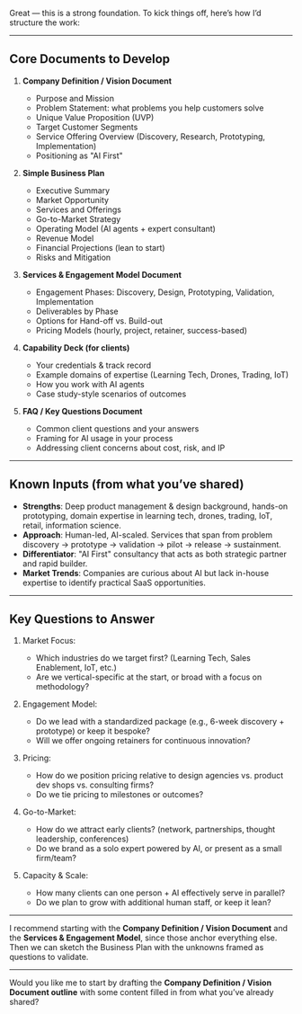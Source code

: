 Great — this is a strong foundation. To kick things off, here’s how I’d structure the work:

---

## Core Documents to Develop

1. **Company Definition / Vision Document**
   - Purpose and Mission
   - Problem Statement: what problems you help customers solve
   - Unique Value Proposition (UVP)
   - Target Customer Segments
   - Service Offering Overview (Discovery, Research, Prototyping, Implementation)
   - Positioning as "AI First"

2. **Simple Business Plan**
   - Executive Summary
   - Market Opportunity
   - Services and Offerings
   - Go-to-Market Strategy
   - Operating Model (AI agents + expert consultant)
   - Revenue Model
   - Financial Projections (lean to start)
   - Risks and Mitigation

3. **Services & Engagement Model Document**
   - Engagement Phases: Discovery, Design, Prototyping, Validation, Implementation
   - Deliverables by Phase
   - Options for Hand-off vs. Build-out
   - Pricing Models (hourly, project, retainer, success-based)

4. **Capability Deck (for clients)**
   - Your credentials & track record
   - Example domains of expertise (Learning Tech, Drones, Trading, IoT)
   - How you work with AI agents
   - Case study-style scenarios of outcomes

5. **FAQ / Key Questions Document**
   - Common client questions and your answers
   - Framing for AI usage in your process
   - Addressing client concerns about cost, risk, and IP

---

## Known Inputs (from what you’ve shared)

- **Strengths**: Deep product management & design background, hands-on prototyping, domain expertise in learning tech, drones, trading, IoT, retail, information science.
- **Approach**: Human-led, AI-scaled. Services that span from problem discovery → prototype → validation → pilot → release → sustainment.
- **Differentiator**: "AI First" consultancy that acts as both strategic partner and rapid builder.
- **Market Trends**: Companies are curious about AI but lack in-house expertise to identify practical SaaS opportunities.

---

## Key Questions to Answer

1. Market Focus:
   - Which industries do we target first? (Learning Tech, Sales Enablement, IoT, etc.)
   - Are we vertical-specific at the start, or broad with a focus on methodology?

2. Engagement Model:
   - Do we lead with a standardized package (e.g., 6-week discovery + prototype) or keep it bespoke?
   - Will we offer ongoing retainers for continuous innovation?

3. Pricing:
   - How do we position pricing relative to design agencies vs. product dev shops vs. consulting firms?
   - Do we tie pricing to milestones or outcomes?

4. Go-to-Market:
   - How do we attract early clients? (network, partnerships, thought leadership, conferences)
   - Do we brand as a solo expert powered by AI, or present as a small firm/team?

5. Capacity & Scale:
   - How many clients can one person + AI effectively serve in parallel?
   - Do we plan to grow with additional human staff, or keep it lean?

---

I recommend starting with the **Company Definition / Vision Document** and the **Services & Engagement Model**, since those anchor everything else. Then we can sketch the Business Plan with the unknowns framed as questions to validate.

---

Would you like me to start by drafting the **Company Definition / Vision Document outline** with some content filled in from what you’ve already shared?

